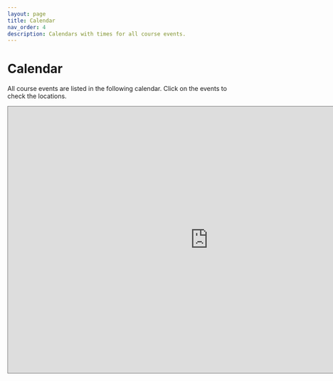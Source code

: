 ```yaml
---
layout: page
title: Calendar
nav_order: 4
description: Calendars with times for all course events.
---
```


# Calendar

All course events are listed in the following calendar. Click on the events to check the locations.

<iframe src="https://calendar.google.com/calendar/embed?height=600&wkst=1&ctz=America%2FLos_Angeles&bgcolor=%23ffffff&mode=WEEK&title=Data%20102%20Calendar&showPrint=0&showTitle=0&src=Y19kaWZpMzY0dmF1aXJ0MnNiMWRvdTFqYWozb0Bncm91cC5jYWxlbmRhci5nb29nbGUuY29t&src=Y19vbjhpdnRzajhoNnFsaTQ5OHUxMDczOWxpZ0Bncm91cC5jYWxlbmRhci5nb29nbGUuY29t&src=Y19jMzgzY2YyMmQwNDk5NGYzNzZmODJlODQ3ZTk4NzMwMzRkOTRiZDUyYjY5ODhlYzkxYWM3ZGFhODFhODVlYjNiQGdyb3VwLmNhbGVuZGFyLmdvb2dsZS5jb20&src=Y19tc29wcmpjNmRzZWxlZGI4ZzBqNDd2azA0NEBncm91cC5jYWxlbmRhci5nb29nbGUuY29t&src=Y182NTQ3ZWNhMDFiNGJhYTU0N2FhMTVjY2I3MjYwNGY2MGU3MWQ3M2E4ZDEzMGU4Y2FhZjRiNjQ4MTdlZTc1MjUzQGdyb3VwLmNhbGVuZGFyLmdvb2dsZS5jb20&src=Y182ZGJlOWNjN2Y1ZWZiZjhmODkzN2NmNDFlZjFmZGFhZmI3NmM5NmMwZWQ1NTZjNzY2ZGVhZmRkZDViODA1MzBhQGdyb3VwLmNhbGVuZGFyLmdvb2dsZS5jb20&src=Y18yYjJjMWQxYjNlZjE0Y2Y1Mjc0ZDRlYTg2N2M0NjViZDAzZjg1NGI4NjY3NzllZWIzYjkxYzAxNWI2N2Y4MjRkQGdyb3VwLmNhbGVuZGFyLmdvb2dsZS5jb20&src=Y19jMjE0ZDhjMTNlZWU4NGViMTVkOTg2MDViOWZkNmViZTUwZjhjZDVkZDAxOTFiMWJkOTIwNGU2OTAxYWExNTBhQGdyb3VwLmNhbGVuZGFyLmdvb2dsZS5jb20&color=%23F09300&color=%23E4C441&color=%233F51B5&color=%237CB342&color=%23AD1457&color=%237986CB&color=%23F4511E&color=%234285F4" style="border:solid 1px #777" width="900" height="600" frameborder="0" scrolling="no"></iframe>
